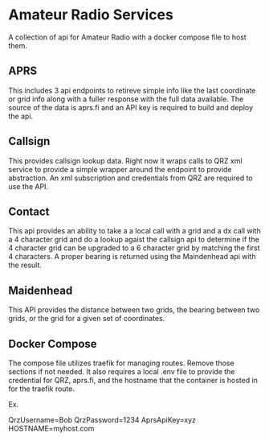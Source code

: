 # Amateur Radio  Services

A collection of api for Amateur Radio with a docker compose file to host them.

## APRS

This includes 3 api endpoints to retireve simple info like the last coordinate or grid info along with a fuller response with the full data available. The source of the data is aprs.fi and an API key is required to build and deploy the api.

## Callsign

This provides callsign lookup data. Right now it wraps calls to QRZ xml service to provide a simple wrapper around the endpoint to provide abstraction. An xml subscription and credentials from QRZ are required to use the API.

## Contact

This api provides an ability to take a a local call with a grid and a dx call with a 4 character grid and do a lookup agaist the callsign api to determine if the 4 character grid can be upgraded to a 6 character grid by matching the first 4 characters. A proper bearing is returned using the Maindenhead api with the result.

## Maidenhead

This API provides the distance between two grids, the bearing between two grids, or the grid for a given set of coordinates.

## Docker Compose

The compose file utilizes traefik for managing routes. Remove those sections if not needed. It also requires a local .env file to provide the credential for QRZ, aprs.fi, and the hostname that the container is hosted in for the traefik route.

Ex.

QrzUsername=Bob
QrzPassword=1234
AprsApiKey=xyz
HOSTNAME=myhost.com
